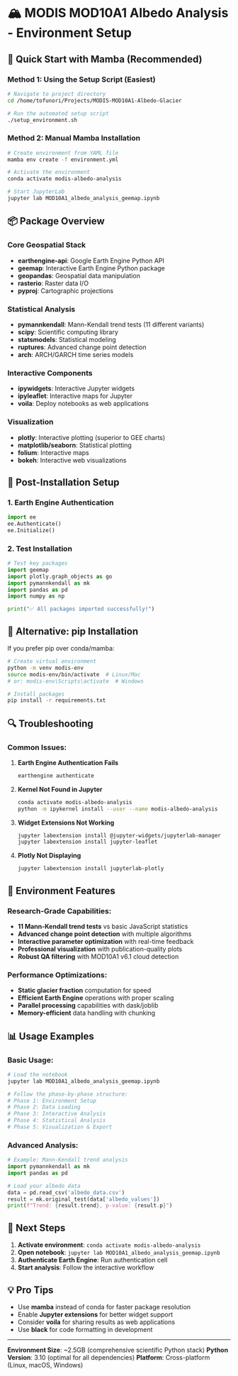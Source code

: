 # 🏔️ MODIS MOD10A1 Albedo Analysis - Environment Setup

## 🚀 Quick Start with Mamba (Recommended)

### Method 1: Using the Setup Script (Easiest)

```bash
# Navigate to project directory
cd /home/tofunori/Projects/MODIS-MOD10A1-Albedo-Glacier

# Run the automated setup script
./setup_environment.sh
```

### Method 2: Manual Mamba Installation

```bash
# Create environment from YAML file
mamba env create -f environment.yml

# Activate the environment
conda activate modis-albedo-analysis

# Start JupyterLab
jupyter lab MOD10A1_albedo_analysis_geemap.ipynb
```

## 📦 Package Overview

### Core Geospatial Stack
- **earthengine-api**: Google Earth Engine Python API
- **geemap**: Interactive Earth Engine Python package
- **geopandas**: Geospatial data manipulation
- **rasterio**: Raster data I/O
- **pyproj**: Cartographic projections

### Statistical Analysis
- **pymannkendall**: Mann-Kendall trend tests (11 different variants)
- **scipy**: Scientific computing library
- **statsmodels**: Statistical modeling
- **ruptures**: Advanced change point detection
- **arch**: ARCH/GARCH time series models

### Interactive Components
- **ipywidgets**: Interactive Jupyter widgets
- **ipyleaflet**: Interactive maps for Jupyter
- **voila**: Deploy notebooks as web applications

### Visualization
- **plotly**: Interactive plotting (superior to GEE charts)
- **matplotlib/seaborn**: Statistical plotting
- **folium**: Interactive maps
- **bokeh**: Interactive web visualizations

## 🔧 Post-Installation Setup

### 1. Earth Engine Authentication
```python
import ee
ee.Authenticate()
ee.Initialize()
```

### 2. Test Installation
```python
# Test key packages
import geemap
import plotly.graph_objects as go
import pymannkendall as mk
import pandas as pd
import numpy as np

print("✅ All packages imported successfully!")
```

## 🐍 Alternative: pip Installation

If you prefer pip over conda/mamba:

```bash
# Create virtual environment
python -m venv modis-env
source modis-env/bin/activate  # Linux/Mac
# or: modis-env\Scripts\activate  # Windows

# Install packages
pip install -r requirements.txt
```

## 🔍 Troubleshooting

### Common Issues:

1. **Earth Engine Authentication Fails**
   ```bash
   earthengine authenticate
   ```

2. **Kernel Not Found in Jupyter**
   ```bash
   conda activate modis-albedo-analysis
   python -m ipykernel install --user --name modis-albedo-analysis
   ```

3. **Widget Extensions Not Working**
   ```bash
   jupyter labextension install @jupyter-widgets/jupyterlab-manager
   jupyter labextension install jupyter-leaflet
   ```

4. **Plotly Not Displaying**
   ```bash
   jupyter labextension install jupyterlab-plotly
   ```

## 🌟 Environment Features

### Research-Grade Capabilities:
- **11 Mann-Kendall trend tests** vs basic JavaScript statistics
- **Advanced change point detection** with multiple algorithms
- **Interactive parameter optimization** with real-time feedback
- **Professional visualization** with publication-quality plots
- **Robust QA filtering** with MOD10A1 v6.1 cloud detection

### Performance Optimizations:
- **Static glacier fraction** computation for speed
- **Efficient Earth Engine** operations with proper scaling
- **Parallel processing** capabilities with dask/joblib
- **Memory-efficient** data handling with chunking

## 📊 Usage Examples

### Basic Usage:
```python
# Load the notebook
jupyter lab MOD10A1_albedo_analysis_geemap.ipynb

# Follow the phase-by-phase structure:
# Phase 1: Environment Setup
# Phase 2: Data Loading
# Phase 3: Interactive Analysis
# Phase 4: Statistical Analysis
# Phase 5: Visualization & Export
```

### Advanced Analysis:
```python
# Example: Mann-Kendall trend analysis
import pymannkendall as mk
import pandas as pd

# Load your albedo data
data = pd.read_csv('albedo_data.csv')
result = mk.original_test(data['albedo_values'])
print(f"Trend: {result.trend}, p-value: {result.p}")
```

## 🎯 Next Steps

1. **Activate environment**: `conda activate modis-albedo-analysis`
2. **Open notebook**: `jupyter lab MOD10A1_albedo_analysis_geemap.ipynb`
3. **Authenticate Earth Engine**: Run authentication cell
4. **Start analysis**: Follow the interactive workflow

## 💡 Pro Tips

- Use **mamba** instead of conda for faster package resolution
- Enable **Jupyter extensions** for better widget support
- Consider **voila** for sharing results as web applications
- Use **black** for code formatting in development

---

**Environment Size**: ~2.5GB (comprehensive scientific Python stack)
**Python Version**: 3.10 (optimal for all dependencies)
**Platform**: Cross-platform (Linux, macOS, Windows)